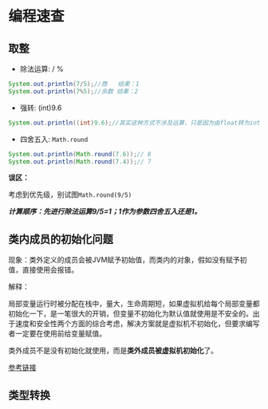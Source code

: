 # 编程速查

## 取整

- 除法运算:  / %

```java
System.out.println(7/5);//商   结果：1
System.out.println(7%5);//余数 结果：2
```

- 强转: (int)9.6

```java
System.out.println((int)9.6);//其实这种方式不涉及运算，只是因为由float转为int精度丢失，只能保留整数而已
```

- 四舍五入: `Math.round`

```java
System.out.println(Math.round(7.6));// 8
System.out.println(Math.round(7.4));// 7
```

**误区：**

考虑到优先级，别试图`Math.round(9/5)`

***计算顺序：先进行除法运算9/5=1；1作为参数四舍五入还是1。***



## 类内成员的初始化问题

现象：类外定义的成员会被JVM赋予初始值，而类内的对象，假如没有赋予初值，直接使用会报错。



解释：

局部变量运行时被分配在栈中，量大，生命周期短，如果虚拟机给每个局部变量都初始化一下，是一笔很大的开销，但变量不初始化为默认值就使用是不安全的。出于速度和安全性两个方面的综合考虑，解决方案就是虚拟机不初始化，但要求编写者一定要在使用前给变量赋值。



类外成员不是没有初始化就使用，而是**类外成员被虚拟机初始化**了。

[参考链接](https://www.zhihu.com/question/30516949)

## 类型转换

